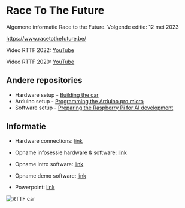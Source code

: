 # Race To The Future
Algemene informatie Race to the Future. Volgende editie: 12 mei 2023

https://www.racetothefuture.be/

Video RTTF 2022: [YouTube](https://www.youtube.com/watch?v=d8669cn-0ss)

Video RTTF 2020: [YouTube](https://www.youtube.com/watch?v=po89ZRmakuU)

## Andere repositories
* Hardware setup - [Building the car](https://github.com/PXLDigital/race-to-the-future/wiki)
* Arduino setup - [Programming the Arduino pro micro](https://github.com/PXLDigital/race-to-the-future/wiki/Programmeren-van-de-Arduino-Pro-Micro)
* Software setup - [Preparing the Raspberry Pi for AI development](https://github.com/PXLDigital/rttf-edgecar/wiki)

## Informatie

* Hardware connections: [link](https://hogeschoolpxl-my.sharepoint.com/:v:/g/personal/20004716_pxl_be/EStWtOQhEihNpDW6VFFtjr0B6KfdPAR-3C-5Jm-FVPhn3w?e=auH1md)

* Opname infosessie hardware & software: [link](https://hogeschoolpxl-my.sharepoint.com/:v:/g/personal/20007010_pxl_be/EbPwXRHWInVNjkYmNniVbpkBJSLnK_2mqUWA4x2u8Qhw2w?e=Xw75Nk)

* Opname intro software: [link](https://hogeschoolpxl-my.sharepoint.com/:v:/g/personal/20004716_pxl_be/EdHYuNr27ehDvxDxY0gigWgBhNPTLHZXT_WRfpONs068lA?e=8Ii5wr)
* Opname demo software: [link](https://hogeschoolpxl-my.sharepoint.com/:v:/g/personal/20004716_pxl_be/EbxwfBx6OmBIu_3aLkOBmTIBCaB_22QRHltgqUtXGBQT_w?e=QbZNVj)
* Powerpoint: [link](https://github.com/PXLDigital/rttf-edgecar/raw/master/docs/RTTF_AI_CV.pptx)

![RTTF car](/DSC04991%20Done.jpg)
